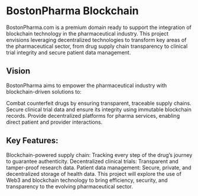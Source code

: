 # BostonPharma Blockchain
BostonPharma.com is a premium domain ready to support the integration of blockchain technology in the pharmaceutical industry. This project envisions leveraging decentralized technologies to transform key areas of the pharmaceutical sector, from drug supply chain transparency to clinical trial integrity and secure patient data management.

## Vision
BostonPharma aims to empower the pharmaceutical industry with blockchain-driven solutions to:

Combat counterfeit drugs by ensuring transparent, traceable supply chains.
Secure clinical trial data and ensure its integrity using immutable blockchain records.
Provide decentralized platforms for pharma services, enabling direct patient and provider interactions.

## Key Features:
Blockchain-powered supply chain: Tracking every step of the drug’s journey to guarantee authenticity.
Decentralized clinical trials: Transparent and tamper-proof research data.
Patient data management: Secure, private, and decentralized storage of health data.
This project will explore the use of Web3 and blockchain technology to bring efficiency, security, and transparency to the evolving pharmaceutical sector.

